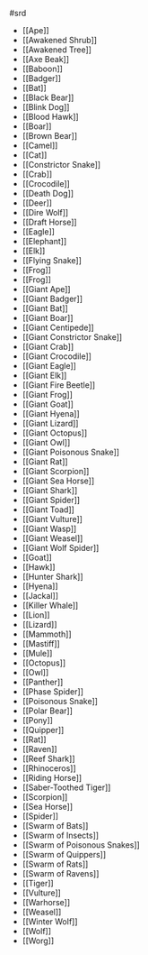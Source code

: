  #srd

- [[Ape]]
- [[Awakened Shrub]]
- [[Awakened Tree]]
- [[Axe Beak]]
- [[Baboon]]
- [[Badger]]
- [[Bat]]
- [[Black Bear]]
- [[Blink Dog]]
- [[Blood Hawk]]
- [[Boar]]
- [[Brown Bear]]
- [[Camel]]
- [[Cat]]
- [[Constrictor Snake]]
- [[Crab]]
- [[Crocodile]]
- [[Death Dog]]
- [[Deer]]
- [[Dire Wolf]]
- [[Draft Horse]]
- [[Eagle]]
- [[Elephant]]
- [[Elk]]
- [[Flying Snake]]
- [[Frog]]
- [[Frog]]
- [[Giant Ape]]
- [[Giant Badger]]
- [[Giant Bat]]
- [[Giant Boar]]
- [[Giant Centipede]]
- [[Giant Constrictor Snake]]
- [[Giant Crab]]
- [[Giant Crocodile]]
- [[Giant Eagle]]
- [[Giant Elk]]
- [[Giant Fire Beetle]]
- [[Giant Frog]]
- [[Giant Goat]]
- [[Giant Hyena]]
- [[Giant Lizard]]
- [[Giant Octopus]]
- [[Giant Owl]]
- [[Giant Poisonous Snake]]
- [[Giant Rat]]
- [[Giant Scorpion]]
- [[Giant Sea Horse]]
- [[Giant Shark]]
- [[Giant Spider]]
- [[Giant Toad]]
- [[Giant Vulture]]
- [[Giant Wasp]]
- [[Giant Weasel]]
- [[Giant Wolf Spider]]
- [[Goat]]
- [[Hawk]]
- [[Hunter Shark]]
- [[Hyena]]
- [[Jackal]]
- [[Killer Whale]]
- [[Lion]]
- [[Lizard]]
- [[Mammoth]]
- [[Mastiff]]
- [[Mule]]
- [[Octopus]]
- [[Owl]]
- [[Panther]]
- [[Phase Spider]]
- [[Poisonous Snake]]
- [[Polar Bear]]
- [[Pony]]
- [[Quipper]]
- [[Rat]]
- [[Raven]]
- [[Reef Shark]]
- [[Rhinoceros]]
- [[Riding Horse]]
- [[Saber-Toothed Tiger]]
- [[Scorpion]]
- [[Sea Horse]]
- [[Spider]]
- [[Swarm of Bats]]
- [[Swarm of Insects]]
- [[Swarm of Poisonous Snakes]]
- [[Swarm of Quippers]]
- [[Swarm of Rats]]
- [[Swarm of Ravens]]
- [[Tiger]]
- [[Vulture]]
- [[Warhorse]]
- [[Weasel]]
- [[Winter Wolf]]
- [[Wolf]]
- [[Worg]]